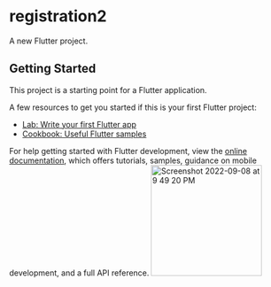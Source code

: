 # registration2

A new Flutter project.

## Getting Started

This project is a starting point for a Flutter application.

A few resources to get you started if this is your first Flutter project:

- [Lab: Write your first Flutter app](https://docs.flutter.dev/get-started/codelab)
- [Cookbook: Useful Flutter samples](https://docs.flutter.dev/cookbook)

For help getting started with Flutter development, view the
[online documentation](https://docs.flutter.dev/), which offers tutorials,
samples, guidance on mobile development, and a full API reference.
<img width="200" alt="Screenshot 2022-09-08 at 9 49 20 PM" src="https://user-images.githubusercontent.com/98183946/189180313-af9457b7-0168-485f-a312-759ecb888d8e.png">
